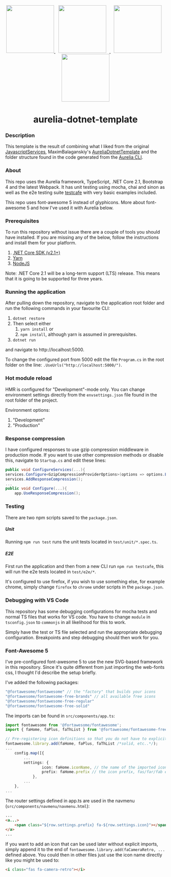 
<div align="center">
    <a href="https://aurelia.io/">
        <img width="150" height="150" src="https://cdn.worldvectorlogo.com/logos/aurelia-1.svg">
    </a>
    <a href="https://webpack.js.org/">
        <img width="150" height="150" hspace="10" src="https://cdn.rawgit.com/webpack/media/e7485eb2/logo/icon-square-big.svg">
    </a>
    <a href="https://github.com/Microsoft/TypeScript">
        <img width="150" height="150" hspace="10" src="https://cdn.worldvectorlogo.com/logos/typescript.svg">
    </a>
    <a href="https://www.microsoft.com/net/download/windows">
        <img width="150" height="150" hspace="15" src="https://docs.microsoft.com/en-us/dotnet/images/hub/netcore.svg">
    </a>
    <h1>aurelia-dotnet-template</h1>
</div>

### Description
This template is the result of combining what I liked from the original [JavascriptServices](https://github.com/aspnet/JavaScriptServices), MaximBalaganskiy's [AureliaDotnetTemplate](https://github.com/MaximBalaganskiy/AureliaDotnetTemplate) and the folder structure found in the code generated from the [Aurelia CLI](https://github.com/aurelia/cli).

### About
This repo uses the Aurelia framework, TypeScript, .NET Core 2.1, Bootstrap 4 and the latest Webpack. It has unit testing using mocha, chai and sinon as well as the e2e testing suite [testcafe](https://github.com/DevExpress/testcafe) with very basic examples included.

This repo uses font-awesome 5 instead of glyphicons. More about font-awesome 5 and how I've used it with Aurelia below.

### Prerequisites
To run this repository without issue there are a couple of tools you should have installed. If you are missing any of the below, follow the instructions and install them for your platform.
1. [.NET Core SDK (v2.1+)](https://www.microsoft.com/net/download)
2. [Yarn](https://yarnpkg.com/en/docs/getting-started)
3. [NodeJS](https://nodejs.org/en/)

Note: .NET Core 2.1 will be a long-term support (LTS) release. This means that it is going to be supported for three years.

### Running the application
After pulling down the repository, navigate to the application root folder and run the following commands in your favourite CLI:

1. `dotnet restore`
2. Then select either
    1. `yarn install` or
    2. `npm install`, although yarn is assumed in prerequisites.
3. `dotnet run`

and navigate to http://localhost:5000.

To change the configured port from 5000 edit the file `Program.cs` in the root folder on the line: `.UseUrls("http://localhost:5000/")`.

### Hot module reload
HMR is configured for "Development"-mode only. You can change environment settings directly from the `envsettings.json` file found in the root folder of the project.

Environment options:
1. "Development"
2. "Production"

### Response compression
I have configured responses to use gzip compression middleware in production mode. If you want to use other compression methods or disable this, navigate to `Startup.cs` and edit these lines:

```csharp
public void ConfigureServices(...){
services.Configure<GzipCompressionProviderOptions>(options => options.Level = System.IO.Compression.CompressionLevel.Optimal);
services.AddResponseCompression();
...
public void Configure(...){
    app.UseResponseCompression();
```

### Testing
There are two npm scripts saved to the `package.json`. 

##### Unit
Running `npm run test` runs the unit tests located in `test/unit/*.spec.ts`.

##### E2E
First run the application and then from a new CLI run `npm run testcafe`, this will run the e2e tests located in `test/e2e/*`.

It's configured to use firefox, if you wish to use something else, for example chrome, simply change `firefox` to `chrome` under scripts in the `package.json`.

### Debugging with VS Code
This repository has some debugging configurations for mocha tests and normal TS files that works for VS code. You have to change `module` in `tsconfig.json` to `commonjs` in all likelihood for this to work.

Simply have the test or TS file selected and run the appropriate debugging configuration. Breakpoints and step debugging should then work for you.

### Font-Awesome 5
I've pre-configured font-awesome 5 to use the new SVG-based framework in this repository. Since it's quite different from just importing the web-fonts css, I thought I'd describe the setup briefly.

I've added the following packages:

```js
"@fortawesome/fontawesome" // the "factory" that builds your icons
"@fortawesome/fontawesome-free-brands" // all available free icons
"@fortawesome/fontawesome-free-regular"
"@fortawesome/fontawesome-free-solid"
```

The imports can be found in `src/components/app.ts`:

```ts
import fontawesome from '@fortawesome/fontawesome';
import { faHome, faPlus, faThList } from '@fortawesome/fontawesome-free-solid';

// Pre-registering icon definitions so that you do not have to explicitly pass them to render an icon.
fontawesome.library.add(faHome, faPlus, faThList /*solid, etc..*/);
...
    config.map([{
        ...
        settings: { 
                icon: faHome.iconName, // the name of the imported icon
                prefix: faHome.prefix // the icon prefix, fas/far/fab etc.
            },
        ...
    },
...
```

The router settings defined in app.ts are used in the navmenu (`src/components/navmenu/navmenu.html`):
```html
...
<a...>
    <span class="${row.settings.prefix} fa-${row.settings.icon}"></span> ${row.title}
</a>
...
```

If you want to add an icon that can be used later without explicit imports, simply append it to the end of `fontawesome.library.add(faCameraRetro, ...` defined above. You could then in other files just use the icon name directly like you might be used to: 

```html
<i class="fas fa-camera-retro"></i>
```